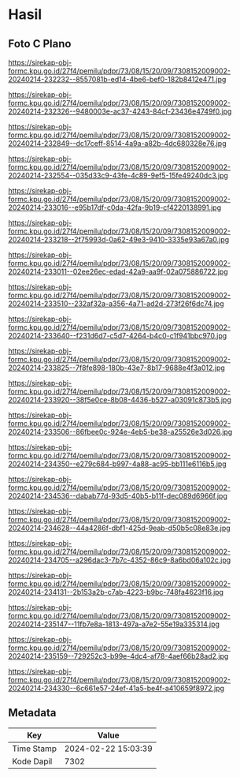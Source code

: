 # Hasil

## Foto C Plano

https://sirekap-obj-formc.kpu.go.id/27f4/pemilu/pdpr/73/08/15/20/09/7308152009002-20240214-232232--8557081b-ed14-4be6-bef0-182b8412e471.jpg

https://sirekap-obj-formc.kpu.go.id/27f4/pemilu/pdpr/73/08/15/20/09/7308152009002-20240214-232326--9480003e-ac37-4243-84cf-23436e4749f0.jpg

https://sirekap-obj-formc.kpu.go.id/27f4/pemilu/pdpr/73/08/15/20/09/7308152009002-20240214-232849--dc17ceff-8514-4a9a-a82b-4dc680328e76.jpg

https://sirekap-obj-formc.kpu.go.id/27f4/pemilu/pdpr/73/08/15/20/09/7308152009002-20240214-232554--035d33c9-43fe-4c89-9ef5-15fe49240dc3.jpg

https://sirekap-obj-formc.kpu.go.id/27f4/pemilu/pdpr/73/08/15/20/09/7308152009002-20240214-233016--e95b17df-c0da-42fa-9b19-cf4220138991.jpg

https://sirekap-obj-formc.kpu.go.id/27f4/pemilu/pdpr/73/08/15/20/09/7308152009002-20240214-233218--2f75993d-0a62-49e3-9410-3335e93a67a0.jpg

https://sirekap-obj-formc.kpu.go.id/27f4/pemilu/pdpr/73/08/15/20/09/7308152009002-20240214-233011--02ee26ec-edad-42a9-aa9f-02a075886722.jpg

https://sirekap-obj-formc.kpu.go.id/27f4/pemilu/pdpr/73/08/15/20/09/7308152009002-20240214-233510--232af32a-a356-4a71-ad2d-273f26f6dc74.jpg

https://sirekap-obj-formc.kpu.go.id/27f4/pemilu/pdpr/73/08/15/20/09/7308152009002-20240214-233640--f231d6d7-c5d7-4264-b4c0-c1f941bbc970.jpg

https://sirekap-obj-formc.kpu.go.id/27f4/pemilu/pdpr/73/08/15/20/09/7308152009002-20240214-233825--7f8fe898-180b-43e7-8b17-9688e4f3a012.jpg

https://sirekap-obj-formc.kpu.go.id/27f4/pemilu/pdpr/73/08/15/20/09/7308152009002-20240214-233920--38f5e0ce-8b08-4436-b527-a03091c873b5.jpg

https://sirekap-obj-formc.kpu.go.id/27f4/pemilu/pdpr/73/08/15/20/09/7308152009002-20240214-233506--86fbee0c-924e-4eb5-be38-a25526e3d026.jpg

https://sirekap-obj-formc.kpu.go.id/27f4/pemilu/pdpr/73/08/15/20/09/7308152009002-20240214-234350--e279c684-b997-4a88-ac95-bb111e6116b5.jpg

https://sirekap-obj-formc.kpu.go.id/27f4/pemilu/pdpr/73/08/15/20/09/7308152009002-20240214-234536--dabab77d-93d5-40b5-b11f-dec089d6966f.jpg

https://sirekap-obj-formc.kpu.go.id/27f4/pemilu/pdpr/73/08/15/20/09/7308152009002-20240214-234628--44a4286f-dbf1-425d-9eab-d50b5c08e83e.jpg

https://sirekap-obj-formc.kpu.go.id/27f4/pemilu/pdpr/73/08/15/20/09/7308152009002-20240214-234705--a296dac3-7b7c-4352-86c9-8a6bd06a102c.jpg

https://sirekap-obj-formc.kpu.go.id/27f4/pemilu/pdpr/73/08/15/20/09/7308152009002-20240214-234131--2b153a2b-c7ab-4223-b9bc-748fa4623f16.jpg

https://sirekap-obj-formc.kpu.go.id/27f4/pemilu/pdpr/73/08/15/20/09/7308152009002-20240214-235147--11fb7e8a-1813-497a-a7e2-55e19a335314.jpg

https://sirekap-obj-formc.kpu.go.id/27f4/pemilu/pdpr/73/08/15/20/09/7308152009002-20240214-235159--729252c3-b99e-4dc4-af78-4aef66b28ad2.jpg

https://sirekap-obj-formc.kpu.go.id/27f4/pemilu/pdpr/73/08/15/20/09/7308152009002-20240214-234330--6c661e57-24ef-41a5-be4f-a410659f8972.jpg


## Metadata

| Key        | Value               |
| ---------- | ------------------- |
| Time Stamp | 2024-02-22 15:03:39 |
| Kode Dapil | 7302                |



